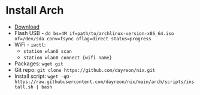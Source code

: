 # Install Arch

* [Download](https://archlinux.org/download/)
* Flash USB - `dd bs=4M if=path/to/archlinux-version-x86_64.iso of=/dev/sda conv=fsync oflag=direct status=progress`
* WiFi - `iwctl`:
  * `station wlan0 scan`
  * `station wlan0 connect {wifi name}`
* Packages: `wget git`
* Git repo: `git clone https://github.com/dayreon/nix.git`
* Install script: `wget -qO- https://raw.githubusercontent.com/dayreon/nix/main/arch/scripts/install.sh | bash`